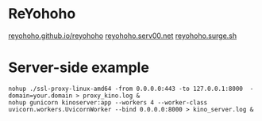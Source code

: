 # ReYohoho
[reyohoho.github.io/reyohoho](https://reyohoho.github.io/reyohoho)
[reyohoho.serv00.net](https://reyohoho.serv00.net)
[reyohoho.surge.sh](https://reyohoho.surge.sh)

# Server-side example
```
nohup ./ssl-proxy-linux-amd64 -from 0.0.0.0:443 -to 127.0.0.1:8000  -domain=your.domain > proxy_kino.log &
nohup gunicorn kinoserver:app --workers 4 --worker-class uvicorn.workers.UvicornWorker --bind 0.0.0.0:8000 > kino_server.log &
```
